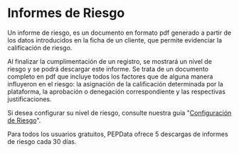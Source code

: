 # Informes de Riesgo

Un informe de riesgo, es un documento en formato pdf generado a partir de los datos introducidos en la ficha de un cliente, que permite evidenciar la calificación de riesgo.

Al finalizar la cumplimentación de un registro, se mostrará un nivel de riesgo y se podrá descargar este informe. Se trata de un documento completo en pdf que incluye todos los factores que de alguna manera influyeron en el riesgo: la asignación de la calificación determinada por la plataforma, la aprobación o denegación correspondiente y las respectivas justificaciones.

Si desea configurar su nivel de riesgo, consulte nuestra guía "[Configuración de Riesgo](configuracion-de-riesgo.md)".

Para todos los usuarios gratuitos, PEPData ofrece 5 descargas de informes de riesgo cada 30 días.
